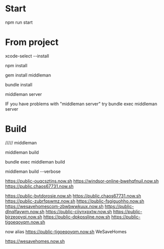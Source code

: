 # Start

npm run start

# From project

xcode-select --install

npm install

gem install middleman

bundle install

middleman server

IF you have problems with "middleman server" try
bundle exec middleman server

# Build

///// middleman

middleman build

bundle exec middleman build

middleman build --verbose

<!-- NOW  -->

https://public-ouqcsztjns.now.sh
https://windsor-online-bwehqfnuil.now.sh
https://public.chaos67731.now.sh

https://public-bvtdorosie.now.sh
https://public.chaos67731.now.sh
https://public-zubrfqswmz.now.sh
https://public-fsgiguohho.now.sh
https://wesavehomescom-zbwbwwkuux.now.sh
https://public-dlnqlfaywm.now.sh
https://public-ciiynxpxtw.now.sh
https://public-bjrzeopyqi.now.sh
https://public-dpkpssljne.now.sh
https://public-tjgoeqoyqm.now.sh

<!--  -->

now alias https://public-tjgoeqoyqm.now.sh WeSaveHomes

https://wesavehomes.now.sh
